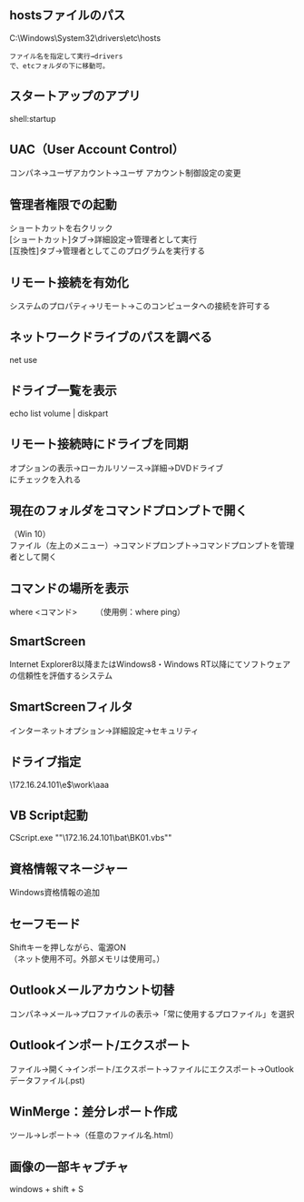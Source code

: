 ## hostsファイルのパス
C:\Windows\System32\drivers\etc\hosts  
```
ファイル名を指定して実行→drivers
で、etcフォルダの下に移動可。
```

## スタートアップのアプリ
shell:startup  


## UAC（User Account Control）
コンパネ→ユーザアカウント→ユーザ アカウント制御設定の変更  


## 管理者権限での起動
ショートカットを右クリック  
[ショートカット]タブ→詳細設定→管理者として実行  
[互換性]タブ→管理者としてこのプログラムを実行する  


## リモート接続を有効化
システムのプロパティ→リモート→このコンピュータへの接続を許可する  


## ネットワークドライブのパスを調べる
net use  


## ドライブ一覧を表示
echo list volume | diskpart  


## リモート接続時にドライブを同期
オプションの表示→ローカルリソース→詳細→DVDドライブ  
にチェックを入れる  


## 現在のフォルダをコマンドプロンプトで開く
（Win 10）  
ファイル（左上のメニュー）→コマンドプロンプト→コマンドプロンプトを管理者として開く  


## コマンドの場所を表示
where <コマンド>　　
（使用例：where ping）  


## SmartScreen
Internet Explorer8以降またはWindows8・Windows RT以降にてソフトウェアの信頼性を評価するシステム  


## SmartScreenフィルタ
インターネットオプション→詳細設定→セキュリティ  


## ドライブ指定
\\172.16.24.101\e$\work\aaa  


## VB Script起動
CScript.exe ""\\172.16.24.101\bat\BK01.vbs""  


## 資格情報マネージャー
Windows資格情報の追加  


## セーフモード
Shiftキーを押しながら、電源ON  
（ネット使用不可。外部メモリは使用可。）  


## Outlookメールアカウント切替
コンパネ→メール→プロファイルの表示→「常に使用するプロファイル」を選択  


## Outlookインポート/エクスポート
ファイル→開く→インポート/エクスポート→ファイルにエクスポート→Outlookデータファイル(.pst)  


## WinMerge：差分レポート作成
ツール→レポート→（任意のファイル名.html）  


## 画像の一部キャプチャ
windows + shift + S  


